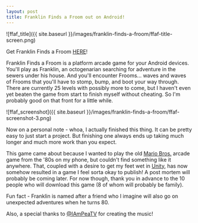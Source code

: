 ```yaml
---
layout: post
title: Franklin Finds a Froom out on Android!
---
```


![ffaf_title]({{ site.baseurl }}/images/franklin-finds-a-froom/ffaf-title-screen.png)

Get Franklin Finds a Froom [HERE](@todo)!

Franklin Finds a Froom is a platform arcade game for your Android devices. You'll play as Franklin, an octogenarian searching for adventure in the sewers under his house. And you'll encounter Frooms... waves and waves of Frooms that you'll have to stomp, bump, and boot your way through. There are currently 25 levels with possibly more to come, but I haven't even yet beaten the game from start to finish myself without cheating. So I'm probably good on that front for a little while.

![ffaf_screenshot]({{ site.baseurl }}/images/franklin-finds-a-froom/ffaf-screenshot-3.png)

Now on a personal note - whoa, I actually finished this thing. It can be pretty easy to just start a project. But finishing one always ends up taking much longer and much more work than you expect.

This game came about because I wanted to play the old [Mario Bros.](http://en.wikipedia.org/wiki/Mario_Bros) arcade game from the '80s on my phone, but couldn't find something like it anywhere. That, coupled with a desire to get my feet wet in [Unity](http://unity3d.com/), has now somehow resulted in a game I feel sorta okay to publish! A post mortem will probably be coming later. For now though, thank you in advance to the 10 people who will download this game (8 of whom will probably be family).

Fun fact - Franklin is named after a friend who I imagine will also go on unexpected adventures when he turns 80.

Also, a special thanks to [@IAmPeaTV](https://twitter.com/iampeatv) for creating the music!